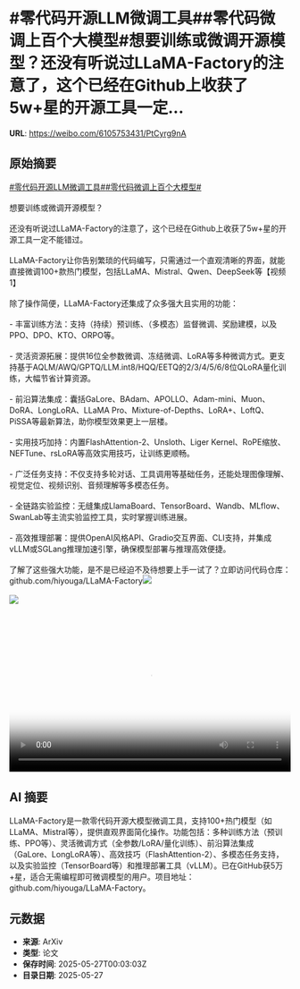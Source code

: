 # #零代码开源LLM微调工具##零代码微调上百个大模型#想要训练或微调开源模型？还没有听说过LLaMA-Factory的注意了，这个已经在Github上收获了5w+星的开源工具一定...

**URL**: https://weibo.com/6105753431/PtCyrg9nA

## 原始摘要

<a href="https://m.weibo.cn/search?containerid=231522type%3D1%26t%3D10%26q%3D%23%E9%9B%B6%E4%BB%A3%E7%A0%81%E5%BC%80%E6%BA%90LLM%E5%BE%AE%E8%B0%83%E5%B7%A5%E5%85%B7%23&amp;extparam=%23%E9%9B%B6%E4%BB%A3%E7%A0%81%E5%BC%80%E6%BA%90LLM%E5%BE%AE%E8%B0%83%E5%B7%A5%E5%85%B7%23" data-hide=""><span class="surl-text">#零代码开源LLM微调工具#</span></a><a href="https://m.weibo.cn/search?containerid=231522type%3D1%26t%3D10%26q%3D%23%E9%9B%B6%E4%BB%A3%E7%A0%81%E5%BE%AE%E8%B0%83%E4%B8%8A%E7%99%BE%E4%B8%AA%E5%A4%A7%E6%A8%A1%E5%9E%8B%23&amp;extparam=%23%E9%9B%B6%E4%BB%A3%E7%A0%81%E5%BE%AE%E8%B0%83%E4%B8%8A%E7%99%BE%E4%B8%AA%E5%A4%A7%E6%A8%A1%E5%9E%8B%23" data-hide=""><span class="surl-text">#零代码微调上百个大模型#</span></a><br><br>想要训练或微调开源模型？<br><br>还没有听说过LLaMA-Factory的注意了，这个已经在Github上收获了5w+星的开源工具一定不能错过。<br><br>LLaMA-Factory让你告别繁琐的代码编写，只需通过一个直观清晰的界面，就能直接微调100+款热门模型，包括LLaMA、Mistral、Qwen、DeepSeek等【视频1】<br><br>除了操作简便，LLaMA-Factory还集成了众多强大且实用的功能：<br><br>- 丰富训练方法：支持（持续）预训练、（多模态）监督微调、奖励建模，以及PPO、DPO、KTO、ORPO等。<br><br>- 灵活资源拓展：提供16位全参数微调、冻结微调、LoRA等多种微调方式。更支持基于AQLM/AWQ/GPTQ/LLM.int8/HQQ/EETQ的2/3/4/5/6/8位QLoRA量化训练，大幅节省计算资源。<br><br>- 前沿算法集成：囊括GaLore、BAdam、APOLLO、Adam-mini、Muon、DoRA、LongLoRA、LLaMA Pro、Mixture-of-Depths、LoRA+、LoftQ、PiSSA等最新算法，助你模型效果更上一层楼。<br><br>- 实用技巧加持：内置FlashAttention-2、Unsloth、Liger Kernel、RoPE缩放、NEFTune、rsLoRA等高效实用技巧，让训练更顺畅。<br><br>- 广泛任务支持：不仅支持多轮对话、工具调用等基础任务，还能处理图像理解、视觉定位、视频识别、音频理解等多模态任务。<br><br>- 全链路实验监控：无缝集成LlamaBoard、TensorBoard、Wandb、MLflow、SwanLab等主流实验监控工具，实时掌握训练进展。<br><br>- 高效推理部署：提供OpenAI风格API、Gradio交互界面、CLI支持，并集成vLLM或SGLang推理加速引擎，确保模型部署与推理高效便捷。<br><br>了解了这些强大功能，是不是已经迫不及待想要上手一试了？立即访问代码仓库：github.com/hiyouga/LLaMA-Factory<img style="" src="https://tvax4.sinaimg.cn/large/006Fd7o3ly1i1szzvucb5j30u80u0mz2.jpg" referrerpolicy="no-referrer"><br><br><img style="" src="https://tvax4.sinaimg.cn/large/006Fd7o3gy1i1szz7cfg7j310m0x0tig.jpg" referrerpolicy="no-referrer"><br><br><br clear="both"><div style="clear: both"></div><video controls="controls" poster="https://tvax4.sinaimg.cn/orj480/006Fd7o3ly1i1szzvy11tj30u80u0mz2.jpg" style="width: 100%"><source src="https://f.video.weibocdn.com/o0/Vok6H8iwlx08oy2gv7qM010412002Waa0E010.mp4?label=mp4_720p&amp;template=724x720.25.0&amp;ori=0&amp;ps=1CwnkDw1GXwCQx&amp;Expires=1748307529&amp;ssig=D4aQ%2BVjdwD&amp;KID=unistore,video"><source src="https://f.video.weibocdn.com/o0/CCJdgVkelx08oy2gpvcQ010412001C530E010.mp4?label=mp4_hd&amp;template=480x480.25.0&amp;ori=0&amp;ps=1CwnkDw1GXwCQx&amp;Expires=1748307529&amp;ssig=nn8xaPJMeQ&amp;KID=unistore,video"><source src="https://f.video.weibocdn.com/o0/7GM8vlqylx08oy2gnhXy0104120017240E010.mp4?label=mp4_ld&amp;template=360x360.25.0&amp;ori=0&amp;ps=1CwnkDw1GXwCQx&amp;Expires=1748307529&amp;ssig=UAH7ziwprR&amp;KID=unistore,video"><p>视频无法显示，请前往<a href="https://video.weibo.com/show?fid=1034%3A5170597005557793" target="_blank" rel="noopener noreferrer">微博视频</a>观看。</p></video>

## AI 摘要

LLaMA-Factory是一款零代码开源大模型微调工具，支持100+热门模型（如LLaMA、Mistral等），提供直观界面简化操作。功能包括：多种训练方法（预训练、PPO等）、灵活微调方式（全参数/LoRA/量化训练）、前沿算法集成（GaLore、LongLoRA等）、高效技巧（FlashAttention-2）、多模态任务支持，以及实验监控（TensorBoard等）和推理部署工具（vLLM）。已在GitHub获5万+星，适合无需编程即可微调模型的用户。项目地址：github.com/hiyouga/LLaMA-Factory。

## 元数据

- **来源**: ArXiv
- **类型**: 论文
- **保存时间**: 2025-05-27T00:03:03Z
- **目录日期**: 2025-05-27
